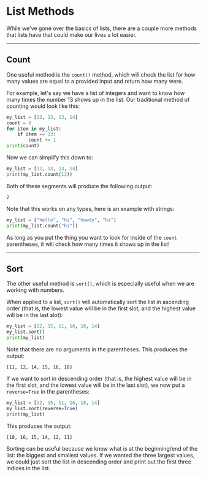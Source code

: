 # List Methods

While we've gone over the basics of lists, there are a couple more methods that lists have that could make our lives a lot easier.

---

## Count

One useful method is the `count()` method, which will check the list for how many values are equal to a provided input and return how many were.

For example, let's say we have a list of integers and want to know how many times the number 13 shows up in the list. Our traditional method of counting would look like this:

```python
my_list = [12, 13, 13, 14]
count = 0
for item in my_list:
    if item == 13:
        count += 1
print(count)
```

Now we can simplify this down to:

```python
my_list = [12, 13, 13, 14]
print(my_list.count(13))
```

Both of these segments will produce the following output:

```
2
```

Note that this works on any types, here is an example with strings:

```python
my_list = ["hello", "hi", "howdy", "hi"]
print(my_list.count("hi"))
```

As long as you put the thing you want to look for inside of the `count` parentheses, it will check how many times it shows up in the list!

---

## Sort

The other useful method is `sort()`, which is especially useful when we are working with numbers.

When applied to a list, `sort()` will automatically sort the list in ascending order (that is, the lowest value will be in the first slot, and the highest value will be in the last slot):

```python
my_list = [12, 15, 11, 16, 18, 14]
my_list.sort()
print(my_list)
```

Note that there are no arguments in the parentheses. This produces the output:

```
[11, 12, 14, 15, 16, 18]
```

If we want to sort in descending order (that is, the highest value will be in the first slot, and the lowest value will be in the last slot), we now put a `reverse=True` in the parentheses:

```python
my_list = [12, 15, 11, 16, 18, 14]
my_list.sort(reverse=True)
print(my_list)
```

This produces the output:

```
[18, 16, 15, 14, 12, 11]
```

Sorting can be useful because we know what is at the beginning/end of the list: the biggest and smallest values. If we wanted the three largest values, we could just sort the list in descending order and print out the first three indices in the list.
